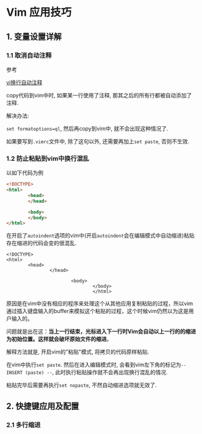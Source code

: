 # Vim 应用技巧

## 1. 变量设置详解

### 1.1 取消自动注释

参考

[vi换行自动注释](http://bbs.csdn.net/topics/320134361)

copy代码到vim中时, 如果某一行使用了注释, 那其之后的所有行都被自动添加了注释.

解决办法:

`set formatoptions=ql`, 然后再copy到vim中, 就不会出现这种情况了.

如果要写到`.vimrc`文件中, 除了这句以外, 还需要再加上`set paste`, 否则不生效.

### 1.2 防止粘贴到vim中换行混乱

以如下代码为例

```html
<!DOCTYPE>
<html>
        <head>
        </head>

        <body>
        </body>
</html>
```

在开启了`autoindent`选项的vim中(开启`autoindent`会在编辑模式中自动缩进)粘贴存在缩进的代码会变的很混乱.

```
<!DOCTYPE>
<html>
        <head>
                </head>

                        <body>
                                </body>
                                </html>
```

原因是在vim中没有相应的程序来处理这个从其他应用复制粘贴的过程，所以vim通过插入键盘输入的buffer来模拟这个粘贴的过程，这个时候vim仍然以为这是用户输入的。

问题就是出在这：**当上一行结束，光标进入下一行时Vim会自动以上一行的的缩进为初始位置。这样就会破坏原始文件的缩进**。

解释方法就是, 开启vim的"粘贴"模式, 将拷贝的代码原样粘贴.

在vim中执行`set paste`. 然后在进入编辑模式时, 会看到vim左下角的标记为`-- INSERT (paste) --`, 此时执行粘贴操作就不会再出现换行混乱的情况.

粘贴完毕后需要再执行`set nopaste`, 不然自动缩进选项就无效了.

## 2. 快捷键应用及配置

### 2.1 多行缩进